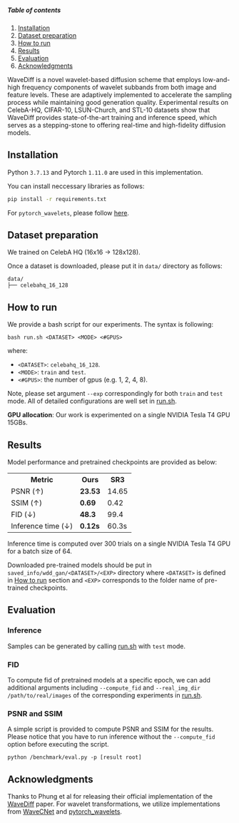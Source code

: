 ##### Table of contents
1. [Installation](#installation)
2. [Dataset preparation](#dataset-preparation)
3. [How to run](#how-to-run)
4. [Results](#results)
5. [Evaluation](#evaluation)
6. [Acknowledgments](#acknowledgments)

WaveDiff is a novel wavelet-based diffusion scheme that employs low-and-high frequency components of wavelet subbands from both image and feature levels. These are adaptively implemented to accelerate the sampling process while maintaining good generation quality. Experimental results on CelebA-HQ, CIFAR-10, LSUN-Church, and STL-10 datasets show that WaveDiff provides state-of-the-art training and inference speed, which serves as a stepping-stone to offering real-time and high-fidelity diffusion models.


## Installation ##
Python `3.7.13` and Pytorch `1.11.0` are used in this implementation.

You can install neccessary libraries as follows:
```bash
pip install -r requirements.txt
```
For `pytorch_wavelets`, please follow [here](https://github.com/fbcotter/pytorch_wavelets.git).

## Dataset preparation ##
We trained on CelebA HQ (16x16 -> 128x128). 

Once a dataset is downloaded, please put it in `data/` directory as follows:
```
data/
├── celebahq_16_128
```

## How to run ##
We provide a bash script for our experiments. The syntax is following:
```
bash run.sh <DATASET> <MODE> <#GPUS>
```
where: 
- `<DATASET>`: `celebahq_16_128`.
- `<MODE>`: `train` and `test`.
- `<#GPUS>`: the number of gpus (e.g. 1, 2, 4, 8).

Note, please set argument `--exp` correspondingly for both `train` and `test` mode. All of detailed configurations are well set in [run.sh](./run.sh). 

**GPU allocation**: Our work is experimented on a single NVIDIA Tesla T4 GPU 15GBs.

## Results ##
Model performance and pretrained checkpoints are provided as below:
<table>
  <tr>
    <th>Metric</th>
    <th>Ours</th>
    <th>SR3</th>
  </tr>
  <tr>
    <td>PSNR (↑)</td>
    <td><b>23.53</b></td>
    <td>14.65</td>
  </tr>
  <tr>
    <td>SSIM (↑)</td>
    <td><b>0.69</b></td>
    <td>0.42</td>
  </tr>
  <tr>
    <td>FID (↓)</td>
    <td><b>48.3</b></td>
    <td>99.4</td>
  </tr>
  <tr>
    <td>Inference time (↓)</td>
    <td><b>0.12s</b></td>
    <td>60.3s</td>
  </tr>
</table>

Inference time is computed over 300 trials on a single NVIDIA Tesla T4 GPU for a batch size of 64.

Downloaded pre-trained models should be put in `saved_info/wdd_gan/<DATASET>/<EXP>` directory where `<DATASET>` is defined in [How to run](#how-to-run) section and `<EXP>` corresponds to the folder name of pre-trained checkpoints.

## Evaluation ##
### Inference ###
Samples can be generated by calling [run.sh](./run.sh) with `test` mode.

### FID ###
To compute fid of pretrained models at a specific epoch, we can add additional arguments including ```--compute_fid``` and ```--real_img_dir /path/to/real/images``` of the corresponding experiments in [run.sh](./run.sh).

### PSNR and SSIM ###
A simple script is provided to compute PSNR and SSIM for the results. Please notice that you have to run inference without the ```--compute_fid``` option before executing the script.
```
python /benchmark/eval.py -p [result root]
```

## Acknowledgments
Thanks to Phung et al for releasing their official implementation of the [WaveDiff]([https://github.com/NVlabs/denoising-diffusion-gan.git](https://github.com/VinAIResearch/WaveDiff)) paper. For wavelet transformations, we utilize implementations from [WaveCNet](https://github.com/LiQiufu/WaveCNet.git) and [pytorch_wavelets](https://github.com/fbcotter/pytorch_wavelets.git).

